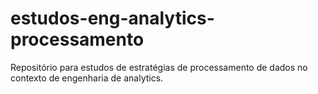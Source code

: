 # estudos-eng-analytics-processamento
Repositório para estudos de estratégias de processamento de dados no contexto de engenharia de analytics.
